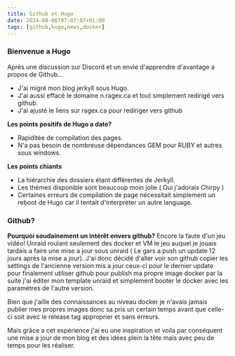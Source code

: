 ```yaml
---
title: Github et Hugo
date: 2024-08-06T07:07:07+01:00
tags: [github,hugo,news,docker]
---
```

### Bienvenue a Hugo
Après une discussion sur Discord et un envie d'apprendre d'avantage a propos de Github...
* J'ai migré mon blog jerkyll sous Hugo.
* J'ai aussi effacé le domaine n.ragex.ca et tout simplement redirigé vers github.
* J'ai ajusté le liens sur ragex.ca pour rediriger vers github

**Les points positifs de Hugo a date?**
* Rapiditée de compilation des pages.
* N'a pas besoin de nombreuse dépendances GEM pour RUBY et autres sous windows.

**Les points chiants**
* La hiérarchie des dossiers étant différentes de Jerkyll.
* Les thèmes disponible sont beaucoup moin jolie ( Oui j'adorais Chirpy )
* Certaines erreurs de compilation de page nécessitait simplement un reboot de Hugo car il tentait d'interprèter un autre language.

### Github?
**Pourquoi soudainement un intérêt envers github?** 
Encore la faute d'un jeu vidéo!
Unraid roulant seulement des docker et VM le jeu auquel je jouais tardais a faire une mise a jour sous unraid ( Le gars a push un update 12 jours après la mise a jour).
J'ai donc décidé d'aller voir son github copier les settings de l'ancienne version mis a jour ceux-ci pour le dernier update pour finalement utiliser github pour publish ma propre image docker par la suite j'ai éditer mon template unraid et simplement booter le docker avec les paramètres de l'autre version.

Bien que j'aille des connaissances au niveau docker je n'avais jamais publier mes propres images donc sa pris un certain temps avant que celle-ci soit avec le release tag approprier et sans erreurs.

Mais grâce a cet expérience j'ai eu une inspiration et voila par conséquent une mise a jour de mon blog et des idées plein la tête mais avec peu de temps pour les réaliser.